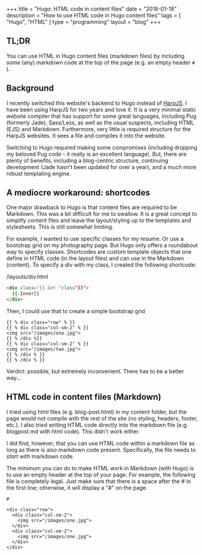 +++
title = "Hugo: HTML code in content files"
date = "2018-01-18"
description = "How to use HTML code in Hugo content files"
tags = [ "Hugo", "HTML" ]
type = "programming"
layout = "blog"
+++

## TL;DR
You can use HTML in Hugo content files (markdown files) by including *some* (any) markdown code at the top of the page (e.g. an empty header `# `).

## Background

I recently switched this website's backend to Hugo instead of [HarpJS](http://harpjs.com/). I have been using HarpJS for two years and love it. It is a very minimal static website compiler that has support for some great languages, including Pug (formerly Jade), Sass/Less, as well as the usual suspects, including HTML (EJS) and Markdown. Furthermore, very little is required structure for the HarpJS websites. It sees a file and compiles it into the website.

Switching to Hugo required making some compromises (including dropping my beloved Pug code - it really is an excellent language). But, there are plenty of benefits, including a blog-centric structure, continuing development (Jade hasn't been updated for over a year), and a much more robust templating engine.

## A mediocre workaround: shortcodes

One major drawback to Hugo is that content files are required to be Markdown. This was a bit difficult for me to swallow. It is a great concept to simplify content files and leave the layout/styling up to the templates and stylesheets. This is still somewhat limiting.

For example, I wanted to use specific classes for my resume. Or use a bootstrap grid on my photography page. But Hugo only offers a roundabout way to specify classes. Shortcodes are custom template objects that one define in HTML code (in the layout files) and can use in the Markdown (content). To specify a div with my class, I created the following shortcode:

/layouts/div.html
```html
<div class="{{.Get "class"}}">
  {{.Inner}}
</div>
```

Then, I could use that to create a simple bootstrap grid

```
{{ % div class="row" % }}
{{ % div class="col-sm-2" % }}
<img src="/images/one.jpg">
{{ % /div %}}
{{ % div class="col-sm-2" % }}
<img src="/images/two.jpg">
{{ % /div % }}
{{ % /div % }}
```

Verdict: possible, but extremely inconvenient. There has to be a better way...

## HTML code in content files (Markdown)

I tried using html files (e.g. blog-post.html) in my content folder, but the page would not compile with the rest of the site (no styling, headers, footer, etc.). I also tried writing HTML code directly into the markdown file (e.g. blogpost.md with html code). This didn't work either.

I did find, however, that you can use HTML code within a markdown file as long as there is also markdown code present. Specifically, the file needs to *start* with markdown code.

The minimum you can do to make HTML work in Markdown (with Hugo) is to use an empty header at the top of your page. For example, the following file is completely legal. Just make sure that there is a space after the # in the first line; otherwise, it will display a "#" on the page.

```
# 

<div class="row">
  <div class="col-sm-2">
    <img src="/images/one.jpg">
  </div>
  <div class="col-sm-2">
    <img src="/images/one.jpg">
  </div>
</div>
```